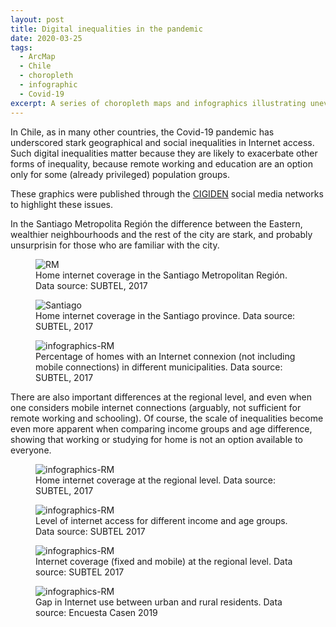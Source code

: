 ```yaml
---
layout: post
title: Digital inequalities in the pandemic
date: 2020-03-25
tags:
  - ArcMap
  - Chile
  - choropleth
  - infographic
  - Covid-19
excerpt: A series of choropleth maps and infographics illustrating uneven access to the Internet in the Región Metropolitana and the rest of Chile
---
```


In Chile, as in many other countries, the Covid-19 pandemic has underscored stark geographical and social inequalities in Internet access.
Such digital inequalities matter because they are likely to exacerbate other forms of inequality, because remote working and education are an option only for some (already privileged) population groups.

These graphics were published through the [CIGIDEN](cigiden.cl/) social media networks to highlight these issues.

In the Santiago Metropolita Región the difference between the Eastern, wealthier neighbourhoods and the rest of the city are stark, and probably unsurprisin for those who are familiar with the city.

<figure class="align-center">
  <img src="{{ site.baseurl }}/img/CovidMapSeries_030420_01.jpg" alt="RM">
  <figcaption>
Home internet coverage in the Santiago Metropolitan Región. Data source: SUBTEL, 2017
	</figcaption>
</figure> 

<figure class="align-center">
	<img src="{{ site.baseurl }}/img/CovidMapSeries_030420_02.jpg" alt="Santiago">
	  <figcaption>
Home internet coverage in the Santiago province. Data source: SUBTEL, 2017
	</figcaption>
</figure> 

<figure class="align-center">
	<img src="{{ site.baseurl }}/img/CovidMapSeries_030420_03.jpg" alt="infographics-RM">
	  <figcaption>
Percentage of homes with an Internet connexion (not including mobile connections) in different municipalities. Data source: SUBTEL, 2017
	</figcaption>
</figure>

There are also important differences at the regional level, and even when one considers mobile internet connections (arguably, not sufficient for remote working and schooling).
Of course, the scale of inequalities become even more apparent when comparing income groups and age difference, showing that working or studying for home is not an option available to everyone.

<figure class="align-center">
	<img src="{{ site.baseurl }}/img/CovidMapSeries_220420_01.jpg" alt="infographics-RM">
	  <figcaption>
Home internet coverage at the regional level. Data source: SUBTEL, 2017
	</figcaption>
</figure>

<figure class="align-center">
	<img src="{{ site.baseurl }}/img/CovidMapSeries_220420_02.jpg" alt="infographics-RM">
	  <figcaption>
Level of internet access for different income and age groups. Data source: SUBTEL 2017
	</figcaption>
</figure>

<figure class="align-center">
	<img src="{{ site.baseurl }}/img/CovidMapSeries_220420_01.jpg" alt="infographics-RM">
	  <figcaption>
Internet coverage (fixed and mobile) at the regional level. Data source: SUBTEL 2017
	</figcaption>
</figure>

<figure class="align-center">
	<img src="{{ site.baseurl }}/img/CovidMapSeries_220420_04.jpg" alt="infographics-RM">
	  <figcaption>
Gap in Internet use between urban and rural residents. Data source: Encuesta Casen 2019
	</figcaption>
</figure>